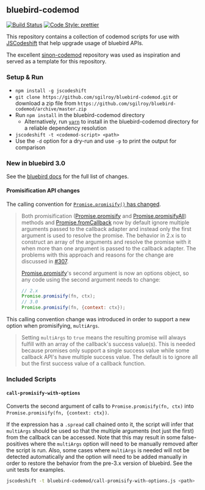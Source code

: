 ## bluebird-codemod

[![Build Status](https://img.shields.io/travis/sgilroy/bluebird-codemod.svg?style=flat-square)](https://travis-ci.org/sgilroy/bluebird-codemod) [![Code Style: prettier](https://img.shields.io/badge/code_style-prettier-ff69b4.svg?style=flat-square)](https://github.com/prettier/prettier)

This repository contains a collection of codemod scripts for use with
[JSCodeshift](https://github.com/facebook/jscodeshift) that help upgrade usage of bluebird APIs.

The excellent [sinon-codemod](https://github.com/hurrymaplelad/sinon-codemod) repository was used as inspiration and served as a template for this repository.

### Setup & Run

* `npm install -g jscodeshift`
* `git clone https://github.com/sgilroy/bluebird-codemod.git` or download a zip file
  from `https://github.com/sgilroy/bluebird-codemod/archive/master.zip`
* Run `npm install` in the bluebird-codemod directory
  * Alternatively, run [`yarn`](https://yarnpkg.com/) to install in the
    bluebird-codemod directory for a reliable dependency resolution
* `jscodeshift -t <codemod-script> <path>`
* Use the `-d` option for a dry-run and use `-p` to print the output
  for comparison

### New in bluebird 3.0

See the [bluebird docs](http://bluebirdjs.com/docs/new-in-bluebird-3.html) for the full list of changes.

#### Promisification API changes

The calling convention for [`Promise.promisify()` has changed](http://bluebirdjs.com/docs/new-in-bluebird-3.html#promisification-api-changes).

>Both promisification \([Promise.promisify](.) and [Promise.promisifyAll](.)\) methods and [Promise.fromCallback](.) now by default ignore multiple arguments passed to the callback adapter and instead only the first argument is used to resolve the promise. The behavior in 2.x is to construct an array of the arguments and resolve the promise with it when more than one argument is passed to the callback adapter. The problems with this approach and reasons for the change are discussed in [#307](.).
>
>[Promise.promisify](.)'s second argument is now an options object, so any code using the second argument needs to change:
>
>```js
>// 2.x
>Promise.promisify(fn, ctx);
>// 3.0
>Promise.promisify(fn, {context: ctx});
>```

This calling convention change was introduced in order to support a new option when promisifying, `multiArgs`.
>Setting `multiArgs` to `true` means the resulting promise will always fulfill with an array of the callback's success value(s). This is needed because promises only support a single success value while some callback API's have multiple success value. The default is to ignore all but the first success value of a callback function.

### Included Scripts

#### `call-promisify-with-options`

Converts the second argument of calls to `Promise.promisify(fn, ctx)` into `Promise.promisify(fn, {context: ctx})`.

If the expression has a `.spread` call chained onto it, the script will infer that `multiArgs` should be used so that
the multiple arguments (not just the first) from the callback can be accessed. Note that this may result in some
false-positives where the `multiArgs` option will need to be manually removed after the script is run. Also, some cases
where `multiArgs` is needed will not be detected automatically and the option will need to be added manually in order
to restore the behavior from the pre-3.x version of bluebird. See the unit tests for examples.

```sh
jscodeshift -t bluebird-codemod/call-promisify-with-options.js <path>
```

